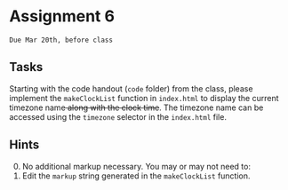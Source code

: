 # Assignment 6
`Due Mar 20th, before class`


## Tasks

Starting with the code handout (`code` folder) from the class, please implement the `makeClockList` function in `index.html` to display the current timezone name<s> along with the clock time</s>. The timezone name can be accessed using the `timezone` selector in the `index.html` file. 

## Hints

0. No additional markup necessary.
You may or may not need to:
1. Edit the `markup` string generated in the `makeClockList` function.